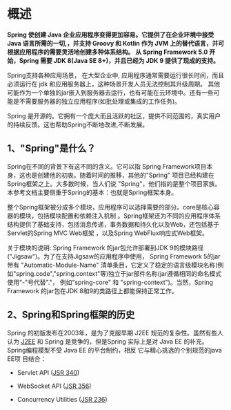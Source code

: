 # 概述
**Spring 使创建 Java 企业应用程序变得更加容易。它提供了在企业环境中接受 Java 语言所需的一切,，并支持 Groovy 和 Kotlin 作为 JVM 上的替代语言，并可根据应用程序的需要灵活地创建多种体系结构。
从 Spring Framework 5.0 开始，Spring 需要 JDK 8(Java SE 8+)，并且已经为 JDK 9 提供了现成的支持。**

Spring支持各种应用场景， 在大型企业中, 应用程序通常需要运行很长时间，而且必须运行在 jdk 和应用服务器上，这种场景开发人员无法控制其升级周期。 其他可能作为一个单独的jar嵌入到服务器去运行，也有可能在云环境中。还有一些可能是不需要服务器的独立应用程序(如批处理或集成的工作任务)。

Spring 是开源的。它拥有一个庞大而且活跃的社区，提供不同范围的，真实用户的持续反馈。这也帮助Spring不断地改进,不断发展。

<a id="overview-spring"></a>

## 1、"Spring"是什么？

Spring在不同的背景下有这不同的含义。它可以指 Spring Framework项目本身，这也是创建他的初衷。随着时间的推移，其他的"Spring" 项目已经构建在Spring框架之上。大多数时候，当人们说 "Spring"，他们指的是整个项目家族。本参考文档主要侧重于Spring的基本：也就是Spring框架本身。

整个Spring框架被分成多个模块，应用程序可以选择需要的部分。core是核心容器的模块，包括模块配置和依赖注入机制 。Spring框架还为不同的应用程序体系结构提供了基础支持，包括消息传递，事务数据和持久化以及Web，还包括基于Servlet的Spring MVC Web框架 ，以及Spring WebFlux响应式Web框架。

关于模块的说明: Spring Framework 的jar包允许部署到JDK 9的模块路径("Jigsaw")。为了在支持Jigsaw的应用程序中使用， Spring Framework  5的jar带有 "Automatic-Module-Name" 清单条目，它定义了稳定的语言级模块名称(例如"spring.code","spring.context"等)独立于jar部件名称(jar遵循相同的命名模式使用"-"号代替"."， 例如"spring-core" 和 "spring-context")。当然，Spring Framework 的jar包在JDK 8和9的类路径上都能保持正常工作。

<a id="overview-history"></a>

## 2、Spring和Spring框架的历史

Spring 的初版发布在2003年，是为了克服早期 J2EE 规范的复杂性。虽然有些人认为 [J2EE](https://en.wikipedia.org/wiki/Java_Platform,_Enterprise_Edition) 和 Spring 是竞争的，但是Spring 实际上是对 Java EE 的补充。Spring编程模型不受 Java EE 的平台制约，相反 它与精心挑选的个别规范的java EE项 目结合：

- Servlet API ([JSR 340](https://jcp.org/en/jsr/detail?id=340))

- WebSocket API ([JSR 356](https://www.jcp.org/en/jsr/detail?id=356))

- Concurrency Utilities ([JSR 236](https://www.jcp.org/en/jsr/detail?id=236))
